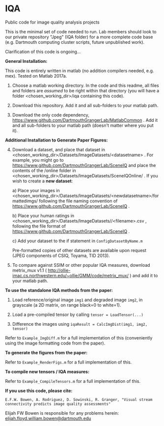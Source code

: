 # IQA
Public code for image quality analysis projects

This is the minimal set of code needed to run. Lab members should look to our private repository "Jpeg" (IQA folder) for a more complete code base (e.g. Dartmouth computing cluster scripts, future unpublished work).

Clarification of this code is ongoing...

**General Installation:**

This code is entirely written in matlab (no addition compilers needed, e.g. mex). Tested on Matlab 2017a.

1) Choose a matlab working directory. In the code and this readme, all files and folders are *assumed* to be right within that directory (you will have a folder <chosen_working_dir>/iqa containing this code).

2) Download this repository. Add it and all sub-folders to your matlab path.

3) Download the only code dependency, https://www.github.com/DartmouthGrangerLab/MatlabCommon . Add it and all sub-folders to your matlab path (doesn't matter where you put it).

**Additional Installation to Generate Paper Figures:**

4) Download a dataset, and place that dataset in \<chosen_working_dir\>/Datasets/ImageDatasets/\<datasetname\> . For example, you might go to https://www.github.com/DartmouthGrangerLab/SceneIQ and place the contents of the /online folder in \<chosen_working_dir\>/Datasets/ImageDatasets/SceneIQOnline/ . If you wish to create a **new dataset**:
  
   a) Place your images in \<chosen_working_dir\>/Datasets/ImageDatasets/\<newdatasetname\>/formattedimgs/ following the file naming convention of https://www.github.com/DartmouthGrangerLab/SceneIQ .
  
   b) Place your human ratings in \<chosen_working_dir\>/Datasets/ImageDatasets/<newdatasetname>/\<filename\>.csv , following the file format of https://www.github.com/DartmouthGrangerLab/SceneIQ .
  
   c) Add your dataset to the if statement in ```ConfigDatasetByName.m```
  
   Pre-formatted copies of other datasets are available upon request (JPEG components of CSIQ, Toyama, TID 2013).

5) To compare against SSIM or other popular IQA measures, download metrix_mux v1.1 ( http://ollie-imac.cs.northwestern.edu/~ollie/GMM/code/metrix_mux/ ) and add it to your matlab path.

**To use the standalone IQA methods from the paper:**

1) Load reference/original image ```img1``` and degraded image ```img2```, in grayscale (a 2D matrix, on range black=0 to white=1).

2) Load a pre-compiled tensor by calling ```tensor = LoadTensor(...)```

3) Difference the images using ```iqaResult = CalcImgDist(img1, img2, tensor)```

Refer to ```Example_ImgDiff.m``` for a full implementation of this (conveniently using the image formatting code from the paper).

**To generate the figures from the paper:**
  
Refer to ```Example_RenderFigs.m``` for a full implementation of this.

**To compile new tensors / IQA measures:**

Refer to ```Example_CompileTensors.m``` for a full implementation of this.

**If you use this code, please cite:**

```E.F.W. Bowen, A. Rodriguez, D. Sowinski, R. Granger, "Visual stream connectivity predicts image quality assessments"```

Elijah FW Bowen is responsible for any problems herein: elijah.floyd.william.bowen@dartmouth.edu
